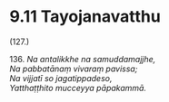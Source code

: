 

# 9.11 Tayojanavatthu



(127.)

136\. _Na antalikkhe na samuddamajjhe,_  
_Na pabbatānaṃ vivaraṃ pavissa;_  
_Na vijjatī so jagatippadeso,_  
_Yatthaṭṭhito mucceyya pāpakammā._  




